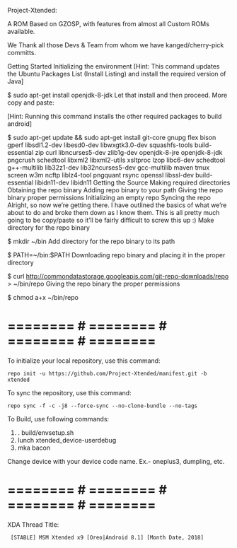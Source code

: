 Project-Xtended:

A ROM Based on GZOSP, with features from almost all Custom ROMs available. 

We Thank all those Devs & Team from whom we have kanged/cherry-pick committs.

Getting Started
Initializing the environment
[Hint: This command updates the Ubuntu Packages List (Install Listing) and install the required version of Java]

$ sudo apt-get install openjdk-8-jdk
Let that install and then proceed. More copy and paste:

[Hint: Running this command installs the other required packages to build android]

$ sudo apt-get update && sudo apt-get install git-core gnupg flex bison gperf libsdl1.2-dev libesd0-dev libwxgtk3.0-dev squashfs-tools build-essential zip curl libncurses5-dev zlib1g-dev openjdk-8-jre openjdk-8-jdk pngcrush schedtool libxml2 libxml2-utils xsltproc lzop libc6-dev schedtool g++-multilib lib32z1-dev lib32ncurses5-dev gcc-multilib maven tmux screen w3m ncftp liblz4-tool pngquant rsync openssl libssl-dev build-essential libidn11-dev libidn11
Getting the Source
Making required directories Obtaining the repo binary Adding repo binary to your path Giving the repo binary proper permissions Initializing an empty repo Syncing the repo Alright, so now we’re getting there. I have outlined the basics of what we’re about to do and broke them down as I know them. This is all pretty much going to be copy/paste so it’ll be fairly difficult to screw this up :) Make directory for the repo binary

$ mkdir ~/bin
Add directory for the repo binary to its path

$ PATH=~/bin:$PATH
Downloading repo binary and placing it in the proper directory

$ curl http://commondatastorage.googleapis.com/git-repo-downloads/repo > ~/bin/repo
Giving the repo binary the proper permissions

$ chmod a+x ~/bin/repo

# ======== # ======== # ======== # ======== #

To initialize your local repository, use this command:

    repo init -u https://github.com/Project-Xtended/manifest.git -b xtended

To sync the repository, use this command:

    repo sync -f -c -j8 --force-sync --no-clone-bundle --no-tags

To Build, use following commands:

1) . build/envsetup.sh
2) lunch xtended_device-userdebug
3) mka bacon

Change device with your device code name. Ex.- oneplus3, dumpling, etc.
	
# ======== # ======== # ======== # ======== #

XDA Thread Title:

     [STABLE] MSM Xtended x9 [Oreo|Android 8.1] [Month Date, 2018]


